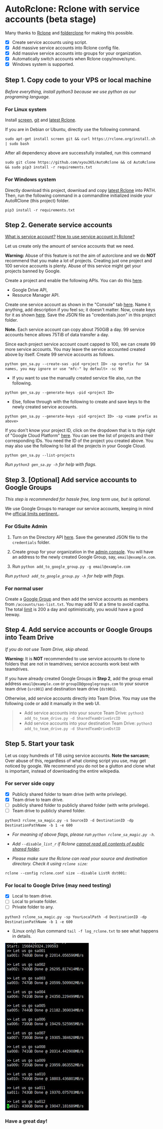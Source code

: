 # AutoRclone: Rclone with service accounts (beta stage)
Many thanks to [Rclone](https://rclone.org/) and [folderclone](https://github.com/Spazzlo/folderclone) for making this possible.

- [x] Create service accounts using script.
- [x] Add massive service accounts into Rclone config file.
- [x] Add massive service accounts into groups for your organization.
- [x] Automatically switch accounts when Rclone copy/move/sync.
- [x] Windows system is supported.

Step 1. Copy code to your VPS or local machine
---------------------------------
_Before everything, install python3 because we use python as our programing language._

### For Linux system
Install
[screen](https://www.interserver.net/tips/kb/using-screen-to-attach-and-detach-console-sessions/), [git](https://git-scm.com/downloads) and [latest Rclone](https://rclone.org/downloads/#script-download-and-install). 

If you are in Debian or Ubuntu, directly use the following command.
```
sudo apt-get install screen git && curl https://rclone.org/install.sh | sudo bash
```
After all dependency above are successfully installed, run this command
```
sudo git clone https://github.com/xyou365/AutoRclone && cd AutoRclone && sudo pip3 install -r requirements.txt
```
### For Windows system
Directly download this project, download and copy [latest Rclone](https://rclone.org/downloads/) into PATH. Then, run the following command in a commandline initialized inside your AutoRClone (this project) folder.
```
pip3 install -r requirements.txt
```

Step 2. Generate service accounts
---------------------------------

[What is service account?](https://cloud.google.com/iam/docs/service-accounts) [How to use service account in Rclone?](https://rclone.org/drive/#service-account-support)

Let us create only the amount of service accounts that we need. 

**Warning:** Abuse of this feature is not the aim of autorclone and we do **NOT** recommend that you make a lot of projects. Creating just one project and 100 service accounts is plenty. Abuse of this service might get your projects banned by Google. 

Create a project and enable the following APIs. You can do this [here](https://developers.google.com/workspace/guides/create-project).
* Google Drive API,
* Resource Manager API.

Create one service account as shown in the "Console" tab [here](https://cloud.google.com/iam/docs/creating-managing-service-accounts?authuser=4#creating). Name it anything, add description if you feel so; it doesn't matter. Now, create keys for it as shown [here](https://cloud.google.com/iam/docs/creating-managing-service-account-keys?authuser=4#creating_service_account_keys). Save the JSON file as "credentials.json" in this project folder.

**Note.** Each service account can copy about 750GiB a day. 99 service accounts hence allows 75TiB of data transfer a day.

Since each project service account count capped to 100, we can create 99 more service accounts. You may leave the service accounted created above by itself. Create 99 service accounts as follows. 

```
python gen_sa.py --create-sas -pid <project ID> -sp <prefix for SA names, you may ignore or use "mfc-" by default> -sc 99
```


* If you want to use the manually created service file also, run the following.
```
python gen_sa.py --generate-keys -pid <project ID>
```

* Else, follow through with the following to create and save keys to the newly created service accounts.
```
python gen_sa.py --generate-keys -pid <project ID> -sp <same prefix as above>
```


If you don't know your project ID, click on the dropdown that is to thje right of "Google Cloud Platform" [here](https://console.cloud.google.com/). You can see the list of projects and their corresponding IDs. You need the ID of the project you created above. You may also use the following to list all the projects in your Google Cloud.

```
python gen_sa.py --list-projects
```
_Run `python3 gen_sa.py -h` for help with flags._

Step 3. [Optional] Add service accounts to Google Groups
---------------------------------
_This step is recommended for hassle free, long term use, but is optional._

We use Google Groups to manager our service accounts, keeping in mind the [official limits pertinent.](https://support.google.com/a/answer/7338880?hl=en).

### For GSuite Admin
1. Turn on the Directory API [here](https://developers.google.com/admin-sdk/directory/v1/quickstart/python). Save the generated JSON file to the `credentials` folder.

2. Create group for your organization in the [admin console](https://support.google.com/a/answer/33343?hl=en). You will have an address to the newly created Google Group, say, `email@example.com`.

3. Run ```python add_to_google_group.py -g email@example.com```

_Run `python3 add_to_google_group.py -h` for help with flags._

### For normal user
Create a [Google Group](https://groups.google.com/) and then add the service accounts as members from `/accounts/sas-list.txt`. You may add 10 at a time to avoid captha. The total [limit](https://support.google.com/a/answer/6099642?hl=en#zippy=%2Cgroup-creation-join-requests-and-invitations%2Cmembership%2Climits-related-to-trial-accounts) is 200 a day and optimistically, you would have a good leeway. 

Step 4. Add service accounts or Google Groups into Team Drive
---------------------------------
_If you do not use Team Drive, skip ahead._

**Warning:** It is **NOT** recommended to use service accounts to clone to folders that are not in teamdrives; service accounts work best with teamdrives. 

If you have already created Google Groups in **Step 2**, add the group email address `email@example.com` or `groupID@googlegroups.com` to your source team drive (`src001`) and destination team drive (`dst001`). 
 
Otherwise, add service accounts directly into Team Drive. You may use the following code or add it manually in the web UI.
> - Add service accounts into your source Team Drive:
`python3 add_to_team_drive.py -d SharedTeamDriveSrcID`
> - Add service accounts into your destination Team Drive:
`python3 add_to_team_drive.py -d SharedTeamDriveDstID`

Step 5. Start your task
---------------------------------
Let us copy hundreds of TiB using service accounts. **Note the sarcasm**; Over abuse of this, regardless of what cloning script you use, may get noticed by google. We recommend you do not be a glutton and clone what is important, instead of downloading the entire wikipedia.

### For server side copy
- [x] Publicly shared folder to team drive (with write privilege).
- [x] Team drive to team drive.
- [ ] publicly shared folder to publicly shared folder (with write privilege).
- [ ] Team drive to publicly shared folder.

```
python3 rclone_sa_magic.py -s SourceID -d DestinationID -dp DestinationPathName -b 1 -e 600
```
* _For meaning of above flags, please run `python rclone_sa_magic.py -h`_.

* _Add `--disable_list_r` if Rclone [cannot read all contents of public shared folder](https://forum.rclone.org/t/rclone-cannot-see-all-files-folder-in-public-shared-folder/12351)._

* _Please make sure the Rclone can read your source and destination directory. Check it using `rclone size`:_

```
rclone --config rclone.conf size --disable ListR dst001:
```

### For local to Google Drive (may need testing)
- [x] Local to team drive.
- [ ] Local to private folder.
- [ ] Private folder to any.
```
python3 rclone_sa_magic.py -sp YourLocalPath -d DestinationID -dp DestinationPathName -b 1 -e 600
```

* (Linux only) Run command `tail -f log_rclone.txt` to see what happens in details.

![](AutoRclone.jpg)

### Have a great day!